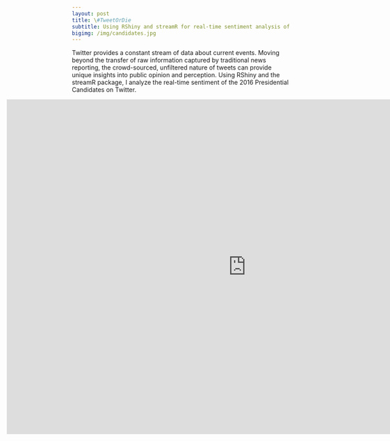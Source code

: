 ```yaml
---
layout: post
title: \#TweetOrDie
subtitle: Using RShiny and streamR for real-time sentiment analysis of the 2016 Presidential Candidates
bigimg: /img/candidates.jpg
---
```


Twitter provides a constant stream of data about current events. Moving beyond the transfer of raw information captured by traditional news reporting, the crowd-sourced, unfiltered nature of tweets can provide unique insights into public opinion and perception. Using RShiny and the streamR package, I analyze the real-time sentiment of the 2016 Presidential Candidates on Twitter.

<iframe id="Campaign" src="http://52.38.152.177:3838/Campaign/" style="border: none; width: 1100px; height:770px; margin-left:-150px" frameborder="0"></iframe>
